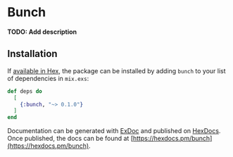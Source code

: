 # Bunch

**TODO: Add description**

## Installation

If [available in Hex](https://hex.pm/docs/publish), the package can be installed
by adding `bunch` to your list of dependencies in `mix.exs`:

```elixir
def deps do
  [
    {:bunch, "~> 0.1.0"}
  ]
end
```

Documentation can be generated with [ExDoc](https://github.com/elixir-lang/ex_doc)
and published on [HexDocs](https://hexdocs.pm). Once published, the docs can
be found at [https://hexdocs.pm/bunch](https://hexdocs.pm/bunch).

